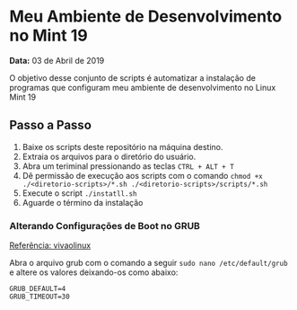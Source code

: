 # Meu Ambiente de Desenvolvimento no Mint 19

**Data:** 03 de Abril de 2019

O objetivo desse conjunto de scripts é automatizar a instalação de programas que configuram meu ambiente de desenvolvimento no Linux Mint 19

## Passo a Passo

1. Baixe os scripts deste repositório na máquina destino.
2. Extraia os arquivos para o diretório do usuário.
3. Abra um teriminal pressionando as teclas `CTRL + ALT + T`
4. Dê permissão de execução aos scripts com o comando `chmod +x ./<diretorio-scripts>/*.sh ./<diretorio-scripts>/scripts/*.sh`
5. Execute o script `./instatll.sh`
6. Aguarde o término da instalação

### Alterando Configurações de Boot no GRUB

[Referência: vivaolinux](https://www.vivaolinux.com.br/dica/GRUB-2-Alterando-ordem-de-boot)

Abra o arquivo grub com o comando a seguir `sudo nano /etc/default/grub` e altere os valores deixando-os como abaixo:

```
GRUB_DEFAULT=4
GRUB_TIMEOUT=30
```
